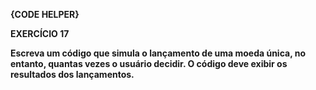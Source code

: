 **{CODE HELPER}**

**EXERCÍCIO 17**

**Escreva um código que simula o lançamento de uma moeda única, no entanto, quantas vezes o usuário decidir. O código deve exibir os resultados dos lançamentos.**
